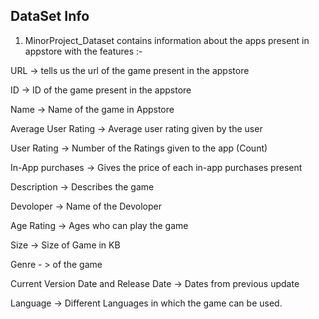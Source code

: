 ## DataSet Info
1) MinorProject_Dataset contains information about the apps present in appstore with the features :-

URL -> tells us  the url of the game present in the appstore

ID -> ID of the game present in the appstore

Name -> Name of the game in Appstore

Average User Rating -> Average user rating given by the user

User Rating -> Number of the Ratings given to the app (Count)

In-App purchases -> Gives the price of each in-app purchases present

Description -> Describes the game

Devoloper -> Name of the Devoloper

Age Rating -> Ages who can play the game

Size -> Size of Game in KB

Genre - > of the game

Current Version Date and Release Date -> Dates from previous update

Language -> Different Languages in which the game can be used.